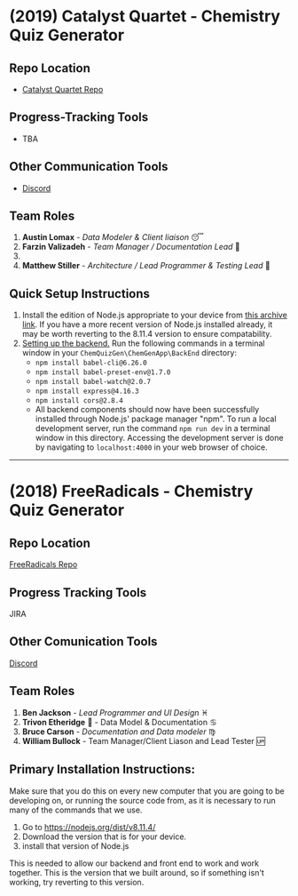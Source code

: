 # (2019) Catalyst Quartet - Chemistry Quiz Generator

## Repo Location
* [Catalyst Quartet Repo](https://github.com/soft-eng-practicum/ChemQuizGen)

## Progress-Tracking Tools
* TBA

## Other Communication Tools
* [Discord](https://discord.gg/b4zqnQ7)

## Team Roles
1. **Austin Lomax** - *Data Modeler & Client liaison* :sleeping:
2. **Farzin Valizadeh** - *Team Manager / Documentation Lead*  :wolf:
3.
4. **Matthew Stiller** - *Architecture / Lead Programmer & Testing Lead*  :snake:

## Quick Setup Instructions
1. Install the edition of Node.js appropriate to your device from [this archive link](https://nodejs.org/dist/v8.11.4/). If you have a more recent version of Node.js installed already, it may be worth reverting to the 8.11.4 version to ensure compatability.
2. [Setting up the backend.](https://github.com/soft-eng-practicum/ChemQuizGen/tree/master/ChemGenApp/BackEnd) Run the following commands in a terminal window in your `ChemQuizGen\ChemGenApp\BackEnd` directory:
   - `npm install babel-cli@6.26.0`
   - `npm install babel-preset-env@1.7.0`
   - `npm install babel-watch@2.0.7`
   - `npm install express@4.16.3`
   - `npm install cors@2.8.4`
   - All backend components should now have been successfully installed through Node.js' package manager "npm". To run a local development server, run the command `npm run dev` in a terminal window in this directory. Accessing the development server is done by navigating to `localhost:4000` in your web browser of choice.

---

# (2018) FreeRadicals - Chemistry Quiz Generator

## Repo Location
[FreeRadicals Repo](https://github.com/GGC-SD/FreeRadicals)

## Progress Tracking Tools
JIRA

## Other Comunication Tools
[Discord](https://discord.gg/tSE9q34)

## Team Roles
1. **Ben Jackson** - *Lead Programmer and UI Design* :pisces:
2. **Trivon Etheridge** :strawberry: - Data Model & Documentation :cancer:
3. **Bruce Carson** - *Documentation and Data modeler* :virgo:
4. **William Bullock** - Team Manager/Client Liason and Lead Tester :up:

## Primary Installation Instructions:

Make sure that you do this on every new computer that you are going to be developing on, or running the source code from, as it is necessary to run many of the commands that we use.

1. Go to https://nodejs.org/dist/v8.11.4/
2. Download the version that is for your device.
3. install that version of Node.js

This is needed to allow our backend and front end to work and work together.  This is the version that we built around, so if something isn't working, try reverting to this version.

